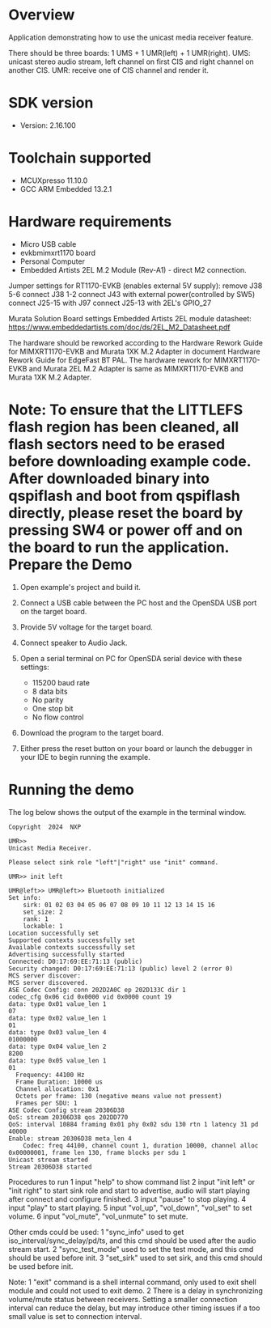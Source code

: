 Overview
========
Application demonstrating how to use the unicast media receiver feature.

There should be three boards: 1 UMS + 1 UMR(left) + 1 UMR(right).
UMS: unicast stereo audio stream, left channel on first CIS and right channel on another CIS.
UMR: receive one of CIS channel and render it.


SDK version
===========
- Version: 2.16.100

Toolchain supported
===================
- MCUXpresso  11.10.0
- GCC ARM Embedded  13.2.1

Hardware requirements
=====================
- Micro USB cable
- evkbmimxrt1170 board
- Personal Computer
- Embedded Artists 2EL M.2 Module (Rev-A1) - direct M2 connection.

Jumper settings for RT1170-EVKB (enables external 5V supply):
remove  J38 5-6
connect J38 1-2
connect J43 with external power(controlled by SW5)
connect J25-15 with J97
connect J25-13 with 2EL's GPIO_27

Murata Solution Board settings
Embedded Artists 2EL module datasheet: https://www.embeddedartists.com/doc/ds/2EL_M2_Datasheet.pdf

The hardware should be reworked according to the Hardware Rework Guide for MIMXRT1170-EVKB and Murata 1XK M.2 Adapter in document Hardware Rework Guide for EdgeFast BT PAL.
The hardware rework for MIMXRT1170-EVKB and Murata 2EL M.2 Adapter is same as MIMXRT1170-EVKB and Murata 1XK M.2 Adapter.

Note:
To ensure that the LITTLEFS flash region has been cleaned,
all flash sectors need to be erased before downloading example code.
After downloaded binary into qspiflash and boot from qspiflash directly,
please reset the board by pressing SW4 or power off and on the board to run the application.
Prepare the Demo
================

1.  Open example's project and build it.

2.  Connect a USB cable between the PC host and the OpenSDA USB port on the target board.

3.  Provide 5V voltage for the target board.

4.  Connect speaker to Audio Jack.

5.  Open a serial terminal on PC for OpenSDA serial device with these settings:
    - 115200 baud rate
    - 8 data bits
    - No parity
    - One stop bit
    - No flow control

6.  Download the program to the target board.

7.  Either press the reset button on your board or launch the debugger in your IDE to begin running the example.

Running the demo
================
The log below shows the output of the example in the terminal window.

~~~~~~~~~~~~~~~~~~~~~~~~~~~~~~~~~~~
Copyright  2024  NXP

UMR>> 
Unicast Media Receiver.

Please select sink role "left"|"right" use "init" command.

UMR>> init left

UMR@left>> UMR@left>> Bluetooth initialized
Set info:
	sirk: 01 02 03 04 05 06 07 08 09 10 11 12 13 14 15 16 
	set_size: 2
	rank: 1
	lockable: 1
Location successfully set
Supported contexts successfully set
Available contexts successfully set
Advertising successfully started
Connected: D0:17:69:EE:71:13 (public)
Security changed: D0:17:69:EE:71:13 (public) level 2 (error 0)
MCS server discover:
MCS server discovered.
ASE Codec Config: conn 202D2A0C ep 202D133C dir 1
codec_cfg 0x06 cid 0x0000 vid 0x0000 count 19
data: type 0x01 value_len 1
07
data: type 0x02 value_len 1
01
data: type 0x03 value_len 4
01000000
data: type 0x04 value_len 2
8200
data: type 0x05 value_len 1
01
  Frequency: 44100 Hz
  Frame Duration: 10000 us
  Channel allocation: 0x1
  Octets per frame: 130 (negative means value not pressent)
  Frames per SDU: 1
ASE Codec Config stream 20306D38
QoS: stream 20306D38 qos 202DD770
QoS: interval 10884 framing 0x01 phy 0x02 sdu 130 rtn 1 latency 31 pd 40000
Enable: stream 20306D38 meta_len 4
	Codec: freq 44100, channel count 1, duration 10000, channel alloc 0x00000001, frame len 130, frame blocks per sdu 1
Unicast stream started
Stream 20306D38 started
~~~~~~~~~~~~~~~~~~~~~~~~~~~~~~~~~~~

Procedures to run
1 input "help" to show command list
2 input "init left" or "init right" to start sink role and start to advertise, audio will start playing after connect and configure finished.
3 input "pause" to stop playing.
4 input "play" to start playing.
5 input "vol_up", "vol_down", "vol_set" to set volume.
6 input "vol_mute", "vol_unmute" to set mute.

Other cmds could be used:
1 "sync_info" used to get iso_interval/sync_delay/pd/ts, and this cmd should be used after the audio stream start.
2 "sync_test_mode" used to set the test mode, and this cmd should be used before init.
3 "set_sirk" used to set sirk, and this cmd should be used before init.

Note:
1 "exit" command is a shell internal command, only used to exit shell module and could not used to exit demo.
2 There is a delay in synchronizing volume/mute status between receivers. Setting a smaller connection interval can reduce the delay, but may introduce other timing issues if a too small value is set to connection interval.
